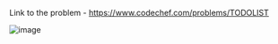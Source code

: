 Link to the problem - https://www.codechef.com/problems/TODOLIST



![image](https://user-images.githubusercontent.com/57552973/236862623-f55bbf14-c403-4418-acc8-803fea8241ae.png)
